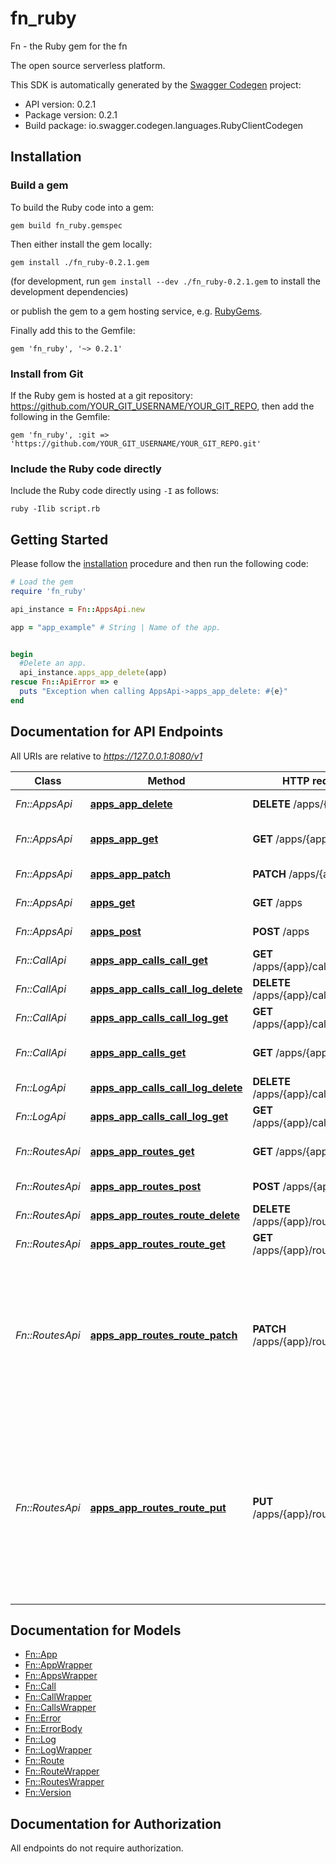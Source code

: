 # fn_ruby

Fn - the Ruby gem for the fn

The open source serverless platform.

This SDK is automatically generated by the [Swagger Codegen](https://github.com/swagger-api/swagger-codegen) project:

- API version: 0.2.1
- Package version: 0.2.1
- Build package: io.swagger.codegen.languages.RubyClientCodegen

## Installation

### Build a gem

To build the Ruby code into a gem:

```shell
gem build fn_ruby.gemspec
```

Then either install the gem locally:

```shell
gem install ./fn_ruby-0.2.1.gem
```
(for development, run `gem install --dev ./fn_ruby-0.2.1.gem` to install the development dependencies)

or publish the gem to a gem hosting service, e.g. [RubyGems](https://rubygems.org/).

Finally add this to the Gemfile:

    gem 'fn_ruby', '~> 0.2.1'

### Install from Git

If the Ruby gem is hosted at a git repository: https://github.com/YOUR_GIT_USERNAME/YOUR_GIT_REPO, then add the following in the Gemfile:

    gem 'fn_ruby', :git => 'https://github.com/YOUR_GIT_USERNAME/YOUR_GIT_REPO.git'

### Include the Ruby code directly

Include the Ruby code directly using `-I` as follows:

```shell
ruby -Ilib script.rb
```

## Getting Started

Please follow the [installation](#installation) procedure and then run the following code:
```ruby
# Load the gem
require 'fn_ruby'

api_instance = Fn::AppsApi.new

app = "app_example" # String | Name of the app.


begin
  #Delete an app.
  api_instance.apps_app_delete(app)
rescue Fn::ApiError => e
  puts "Exception when calling AppsApi->apps_app_delete: #{e}"
end

```

## Documentation for API Endpoints

All URIs are relative to *https://127.0.0.1:8080/v1*

Class | Method | HTTP request | Description
------------ | ------------- | ------------- | -------------
*Fn::AppsApi* | [**apps_app_delete**](docs/AppsApi.md#apps_app_delete) | **DELETE** /apps/{app} | Delete an app.
*Fn::AppsApi* | [**apps_app_get**](docs/AppsApi.md#apps_app_get) | **GET** /apps/{app} | Get information for a app.
*Fn::AppsApi* | [**apps_app_patch**](docs/AppsApi.md#apps_app_patch) | **PATCH** /apps/{app} | Updates an app.
*Fn::AppsApi* | [**apps_get**](docs/AppsApi.md#apps_get) | **GET** /apps | Get all app names.
*Fn::AppsApi* | [**apps_post**](docs/AppsApi.md#apps_post) | **POST** /apps | Post new app
*Fn::CallApi* | [**apps_app_calls_call_get**](docs/CallApi.md#apps_app_calls_call_get) | **GET** /apps/{app}/calls/{call} | Get call information
*Fn::CallApi* | [**apps_app_calls_call_log_delete**](docs/CallApi.md#apps_app_calls_call_log_delete) | **DELETE** /apps/{app}/calls/{call}/log | Delete call log entry
*Fn::CallApi* | [**apps_app_calls_call_log_get**](docs/CallApi.md#apps_app_calls_call_log_get) | **GET** /apps/{app}/calls/{call}/log | Get call logs
*Fn::CallApi* | [**apps_app_calls_get**](docs/CallApi.md#apps_app_calls_get) | **GET** /apps/{app}/calls | Get app-bound calls.
*Fn::LogApi* | [**apps_app_calls_call_log_delete**](docs/LogApi.md#apps_app_calls_call_log_delete) | **DELETE** /apps/{app}/calls/{call}/log | Delete call log entry
*Fn::LogApi* | [**apps_app_calls_call_log_get**](docs/LogApi.md#apps_app_calls_call_log_get) | **GET** /apps/{app}/calls/{call}/log | Get call logs
*Fn::RoutesApi* | [**apps_app_routes_get**](docs/RoutesApi.md#apps_app_routes_get) | **GET** /apps/{app}/routes | Get route list by app name.
*Fn::RoutesApi* | [**apps_app_routes_post**](docs/RoutesApi.md#apps_app_routes_post) | **POST** /apps/{app}/routes | Create new Route
*Fn::RoutesApi* | [**apps_app_routes_route_delete**](docs/RoutesApi.md#apps_app_routes_route_delete) | **DELETE** /apps/{app}/routes/{route} | Deletes the route
*Fn::RoutesApi* | [**apps_app_routes_route_get**](docs/RoutesApi.md#apps_app_routes_route_get) | **GET** /apps/{app}/routes/{route} | Gets route by name
*Fn::RoutesApi* | [**apps_app_routes_route_patch**](docs/RoutesApi.md#apps_app_routes_route_patch) | **PATCH** /apps/{app}/routes/{route} | Update a Route, Fails if the route or app does not exist. Accepts partial updates / skips validation of zero values.
*Fn::RoutesApi* | [**apps_app_routes_route_put**](docs/RoutesApi.md#apps_app_routes_route_put) | **PUT** /apps/{app}/routes/{route} | Create a Route if it does not exist. Update if it does. Will also create app if it does not exist. Put does not skip validation of zero values


## Documentation for Models

 - [Fn::App](docs/App.md)
 - [Fn::AppWrapper](docs/AppWrapper.md)
 - [Fn::AppsWrapper](docs/AppsWrapper.md)
 - [Fn::Call](docs/Call.md)
 - [Fn::CallWrapper](docs/CallWrapper.md)
 - [Fn::CallsWrapper](docs/CallsWrapper.md)
 - [Fn::Error](docs/Error.md)
 - [Fn::ErrorBody](docs/ErrorBody.md)
 - [Fn::Log](docs/Log.md)
 - [Fn::LogWrapper](docs/LogWrapper.md)
 - [Fn::Route](docs/Route.md)
 - [Fn::RouteWrapper](docs/RouteWrapper.md)
 - [Fn::RoutesWrapper](docs/RoutesWrapper.md)
 - [Fn::Version](docs/Version.md)


## Documentation for Authorization

 All endpoints do not require authorization.


